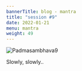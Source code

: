 ```yaml
---
bannerTitle: blog - mantra
title: "session #9"
date: 2022-01-21
menu: mantra
weight: 49
---
```


![Padmasambhava9](/images/mani/padmasambhava/ps09.jpg)  

Slowly, slowly..
